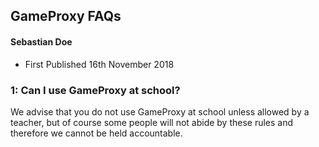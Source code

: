 ## GameProxy FAQs
#### Sebastian Doe
* First Published 16th November 2018

### 1: Can I use GameProxy at school?
We advise that you do not use GameProxy at school unless allowed by a teacher, but of course some people will not abide by these rules and therefore we cannot be held accountable.
